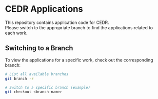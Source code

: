 # CEDR Applications

This repository contains application code for CEDR.  
Please switch to the appropriate branch to find the applications related to each work.

## Switching to a Branch

To view the applications for a specific work, check out the corresponding branch:

```bash
# List all available branches
git branch -r

# Switch to a specific branch (example)
git checkout <branch-name>
